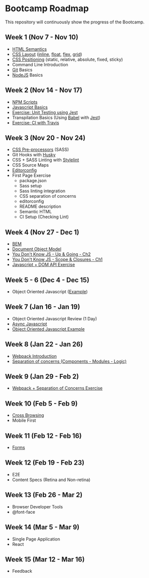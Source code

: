 # Bootcamp Roadmap
This repository will continuously show the progress of the Bootcamp.

## Week 1 (Nov 7 - Nov 10)
- [HTML Semantics](https://developer.mozilla.org/en-US/docs/Glossary/Semantics)
- [CSS Layout](https://developer.mozilla.org/en-US/docs/Learn/CSS/CSS_layout/Introduction) ([inline](https://github.com/andrscrrn/hb-layout-inline), [float](https://github.com/andrscrrn/hb-layout-floats), [flex](https://github.com/andrscrrn/hb-layout-flexbox), [grid](https://github.com/andrscrrn/hb-layout-grid))
- [CSS Positioning](https://developer.mozilla.org/en-US/docs/Web/CSS/position) (static, relative, absolute, fixed, sticky)
- Command Line Introduction
- [Git](https://git-scm.com/) Basics
- [NodeJS](https://nodejs.org/en/) Basics

## Week 2 (Nov 14 - Nov 17)
- [NPM Scripts](https://docs.npmjs.com/misc/scripts)
- [Javascript Basics](https://github.com/getify/You-Dont-Know-JS/blob/master/up%20&%20going/README.md#you-dont-know-js-up--going)
- [Exercise: Unit Testing using Jest](https://github.com/andrscrrn/hb-javascript-test-101)
- Transpilation Basics (Using [Babel](https://babeljs.io/) with [Jest](https://facebook.github.io/jest/))
- [Exercise: CI with Travis](https://github.com/andrscrrn/hb-javascript-test-101)

## Week 3 (Nov 20 - Nov 24)
- [CSS Pre-processors](https://github.com/andrscrrn/hb-layout-flexbox) (SASS)
- Git Hooks with [Husky](https://www.npmjs.com/package/husky)
- CSS + SASS Linting with [Stylelint](https://github.com/stylelint/stylelint)
- CSS Source Maps
- [Editorconfig](http://editorconfig.org/)
- First Page Exercise
  - package.json
  - Sass setup
  - Sass linting integration
  - CSS separation of concerns
  - editorconfig
  - README description
  - Semantic HTML
  - CI Setup (Checking Lint)

## Week 4 (Nov 27 - Dec 1)
- [BEM](https://css-tricks.com/bem-101/)
- [Document Object Model](https://developer.mozilla.org/en-US/docs/Web/API/Document_Object_Model)
- [You Don't Know JS - Up & Going - Ch2](https://github.com/getify/You-Dont-Know-JS/blob/master/up%20%26%20going/ch2.md)
- [You Don't Know JS - Scope & Closures - Ch1](https://github.com/getify/You-Dont-Know-JS/blob/master/scope%20%26%20closures/ch1.md)
- [Javascript + DOM API Exercise](https://github.com/andrscrrn/hb-week4-js-dom)

## Week 5 - 6 (Dec 4 - Dec 15)
- Object Oriented Javascript ([Example](https://github.com/andrscrrn/hb-week4-js-dom))

## Week 7 (Jan 16 - Jan 19)
- Object Oriented Javascript Review (1 Day)
- [Async Javascript](https://github.com/andrscrrn/hb-ajax-101)
- [Object Oriented Javascript Example](https://github.com/andrscrrn/hb-oop-javascript)

## Week 8 (Jan 22 - Jan 26)
- [Webpack Introduction](https://github.com/andrscrrn/hb-model-separation)
- [Separation of concerns (Components - Modules - Logic)](https://github.com/andrscrrn/hb-model-separation)

## Week 9 (Jan 29 - Feb 2)
- [Webpack + Separation of Concerns Exercise](https://github.com/andrscrrn/hb-multipage-site)

## Week 10 (Feb 5 - Feb 9)
- [Cross Browsing](https://developer.mozilla.org/en-US/docs/Learn/Tools_and_testing/Cross_browser_testing/Introduction)
- Mobile First

## Week 11 (Feb 12 - Feb 16)
- [Forms](https://developer.mozilla.org/en-US/docs/Learn/HTML/Forms)

## Week 12 (Feb 19 - Feb 23)
- E2E
- Content Specs (Retina and Non-retina)

## Week 13 (Feb 26 - Mar 2)
- Browser Developer Tools
- @font-face

## Week 14 (Mar 5 - Mar 9)
- Single Page Application
- React

## Week 15 (Mar 12 - Mar 16)
- Feedback
